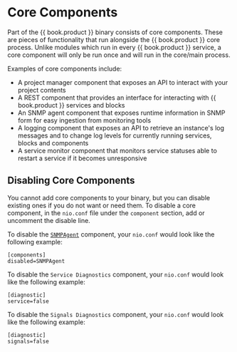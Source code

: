 # Core Components

Part of the {{ book.product }} binary consists of core components. These are pieces of functionality that run alongside the {{ book.product }} core process. Unlike modules which run in every {{ book.product }} service, a core component will only be run once and will run in the core/main process.

Examples of core components include:  
  * A project manager component that exposes an API to interact with your project contents
  * A REST component that provides an interface for interacting with {{ book.product }} services and blocks
  * An SNMP agent component that exposes runtime information in SNMP form for easy ingestion from monitoring tools
  * A logging component that exposes an API to retrieve an instance's log messages and to change log levels for currently running services, blocks and components
  * A service monitor component that monitors service statuses able to restart a service if it becomes unresponsive

## Disabling Core Components

You cannot add core components to your binary, but you can disable existing ones if you do not want or need them. To disable a core component, in the `nio.conf` file under the `component` section, add or uncomment the disable line.

To disable the [`SNMPAgent`](/components/snmp.md) component, your `nio.conf` would look like the following example:
```
[components]
disabled=SNMPAgent
```

To disable the `Service Diagnostics` component, your `nio.conf` would look like the following example:
```
[diagnostic]
service=false
```

To disable the `Signals Diagnostics` component, your `nio.conf` would look like the following example:
```
[diagnostic]
signals=false
```
